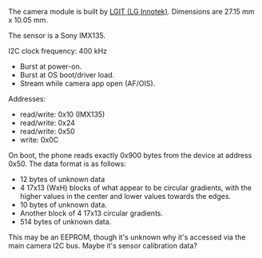 The camera module is built by [LGIT (LG Innotek)][lgit]. Dimensions are 27.15
mm x 10.05 mm.

The sensor is a Sony IMX135.

I2C clock frequency: 400 kHz

- Burst at power-on.
- Burst at OS boot/driver load.
- Stream while camera app open (AF/OIS).

Addresses:

- read/write: 0x10 (IMX135)
- read/write: 0x24
- read/write: 0x50
- write: 0x0C

On boot, the phone reads exactly 0x900 bytes from the device at address 0x50.
The data format is as follows:

- 12 bytes of unknown data
- 4 17x13 (WxH) blocks of what appear to be circular gradients, with the
  higher values in the center and lower values towards the edges.
- 10 bytes of unknown data.
- Another block of 4 17x13 circular gradients.
- 514 bytes of unknown data.

This may be an EEPROM, though it's unknown why it's accessed via the main
camera I2C bus. Maybe it's sensor calibration data?


[lgit]: https://web.archive.org/web/20171010113933/http://www.lginnotek.com/products/mobile_camera.jsp
